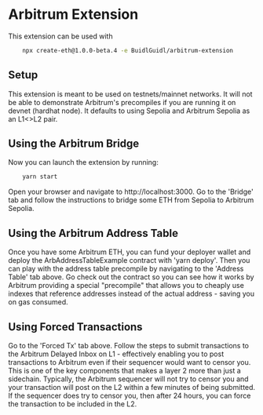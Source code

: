 # Arbitrum Extension
This extension can be used with 
```bash
    npx create-eth@1.0.0-beta.4 -e BuidlGuidl/arbitrum-extension
```
## Setup

This extension is meant to be used on testnets/mainnet networks. It will not be able to demonstrate Arbitrum's precompiles if you are running it on devnet (hardhat node). It defaults to using Sepolia and Arbitrum Sepolia as an L1<>L2 pair.

## Using the Arbitrum Bridge
Now you can launch the extension by running:
```bash
    yarn start
```
Open your browser and navigate to http://localhost:3000.
Go to the 'Bridge' tab and follow the instructions to bridge some ETH from Sepolia to Arbitrum Sepolia.

## Using the Arbitrum Address Table
Once you have some Arbitrum ETH, you can fund your deployer wallet and deploy the ArbAddressTableExample contract
with 'yarn deploy'. Then you can play with the address table precompile by navigating to the 'Address
Table' tab above. Go check out the contract so you can see how it works by Arbitrum providing a special
"precompile" that allows you to cheaply use indexes that reference addresses instead of the actual address - saving you on gas consumed.

## Using Forced Transactions
Go to the 'Forced Tx' tab above. Follow the steps to submit transactions to the Arbitrum Delayed Inbox on L1 - effectively enabling you to post transactions to Arbitrum even if their sequencer would want to censor you. This is one of the key components that makes a layer 2 more than just a sidechain.
Typically, the Arbitrum sequencer will not try to censor you and your transaction will post on the L2 within a few minutes of being submitted. If the sequencer does try to censor you, then after 24 hours, you can force the transaction to be included in the L2.
